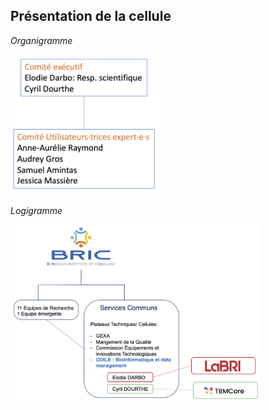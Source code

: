 ## Présentation de la cellule

_Organigramme_

<img src="../organigramme_cellule.png" alt="organigramme" width="240"/> 

_Logigramme_

<img src="../Environnement ODILE.png" alt="logigramme" width="400"/> 
